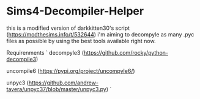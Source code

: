 # Sims4-Decompiler-Helper
this is a modified version of darkkitten30's script (https://modthesims.info/t/532644) i'm aiming to decompyle as many .pyc files as possible by using the best tools available right now.


Requirenments
`
decompyle3 (https://github.com/rocky/python-decompile3)

uncompile6 (https://pypi.org/project/uncompyle6/)

unpyc3 (https://github.com/andrew-tavera/unpyc37/blob/master/unpyc3.py)
`
